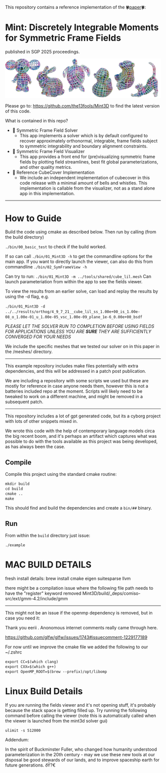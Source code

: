 This repository contains a reference implementation of the 🍀[paper](https://www.cs.utexas.edu/~josh/papers/Mint3d_final.pdf)🍀: 
# Mint: Discretely Integrable Moments for Symmetric Frame Fields
published in SGP 2025 proceedings. 

![Mint3D teaser](/teaser.jpg "A menagerie")


Please go to: https://github.com/the13fools/Mint3D to find the latest version of this code.  

What is contained in this repo?  

- 🤝 Symmetric Frame Field Solver 
    - This app implements a solver which is by default configured to recover approximately orthonormal, integrable, frame fields subject to symmetric integrability and boundary alignment constraints.  
- 🤝 Symmetric Frame Field Visualizer 
    - This app provides a front end for (pre)visualizing symmetric frame fields by plotting field streamlines, best fit global parameterizations, and other quality metrics.
- 🤝 Reference CubeCover Implementation 
    - We include an independent implementation of cubecover in this code release with a minimal amount of bells and whistles.  This implementation is callable from the visualizer, not as a stand alone app in this implementation.

--------

# How to Guide

Build the code using cmake as described below.  Then run by calling (from the build directory)

```./bin/00_basic_test``` 
to check if the build worked. 

If so can call 
``` ./bin/01_Mint3D -h ```
to get the commandline options for the main app.  If you want to directly launch the viewer, can also do this from commandline
```./bin/02_SymFrameView -h```   

Can try to run: 
```./bin/01_Mint3D -m ../tools/shared/cube_lil.mesh```
Can launch parameteriation from within the app to see the fields viewer.   

To view the results from an earlier solve, can load and replay the results by using the -d flag, e.g. 

```./bin/01_Mint3D -d ../../results/orthog/4_9_7_21__cube_lil_ss_1.00e+00_is_1.00e-08_o_1.00e-01_u_1.00e-05_vsc_1.00e-09_plane_1e-6_0.00e+00_bsdf```

*PLEASE LET THE SOLVER RUN TO COMPLETION BEFORE USING FIELDS FOR APPLICATIONS UNLESS YOU ARE **SURE** THEY ARE SUFFICIENTLY CONVERGED FOR YOUR NEEDS*

We include the specific meshes that we tested our solver on in this paper in the /meshes/ directory.


--------

This example repository includes make files potentially with extra dependencies, and this will be addressed in a patch post publication.  

We are including a repository with some scripts we used but these are mostly for reference in case anyone needs them, however this is not a batteries included repo at the moment.  Scripts will likely need to be tweaked to work on a different machine, and might be removed in a subsequent patch.  



--------

This repository includes a lot of gpt generated code, but its a cyborg project with lots of other snippets mixed in.

We wrote this code with the help of contemporary language models circa the big recent boom, and it's perhaps an artifact which captures what was possible to do with the tools available as this project was being developed, as has always been the case.  



## Compile

Compile this project using the standard cmake routine:

    mkdir build
    cd build
    cmake ..
    make

This should find and build the dependencies and create a `bin/##` binary.

## Run

From within the `build` directory just issue:

    ./example



# MAC BUILD DETAILS 

fresh install details: 
brew install cmake eigen suitesparse llvm 

there might be a compilation issue where the following file path needs to have the "register" keyword removed 
Mint3D/build/_deps/comiso-src/ext/gmm-4.2/include/gmm

------------

This might not be an issue if the openmp dependency is removed, but in case you need it: 

Thank you eerii .  Anonomous internet comments really came through here.  

https://github.com/glfw/glfw/issues/1743#issuecomment-1229177189

For now until we improve the cmake file we added the following to our ~/.zshrc

```
export CC=$(which clang)
export CXX=$(which g++)
export OpenMP_ROOT=$(brew --prefix)/opt/libomp
```



# Linux Build Details 

If you are running the fields viewer and it's not opening stuff, it's probably because the stack space is getting filled up.  Try running the following command before calling the viewer (note this is automatically called when the viewer is launched from the mint3d solver gui)

```
ulimit -s 512000
```

Addendum:

In the spirit of Buckminster Fuller, who changed how humanity understood parameterization in the 20th century - may we use these new tools at our disposal be good stewards of our lands, and to improve spaceship earth for future generations. ðŸ?€


